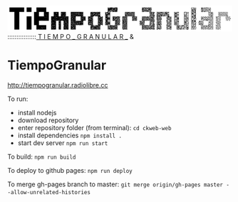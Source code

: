 <img src="https://raw.githubusercontent.com/alejoduque/TiempoGranular/master/tg_logo.png?token=AAACXZMGZH2HPXASPKAVFMK7OILFU" /> <br>
::::::::::::::::<a href=http://tiempogranular.radiolibre.cc> T I E M P O _ G R A N U L A R _</a> &

# TiempoGranular
http://tiempogranular.radiolibre.cc

To run:
- install nodejs
- download repository
- enter repository folder (from terminal):
```cd ckweb-web```
- install dependencies
```npm install .```
- start dev server
```npm run start```

To build:
```npm run build```

To deploy to github pages:
```npm run deploy```

To merge gh-pages branch to master:
```git merge origin/gh-pages master --allow-unrelated-histories```
